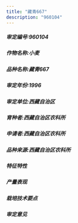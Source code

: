 ```yaml
---
title: "藏青667"
description: "960104"
---
```

##### 审定编号:960104

##### 作物名称:小麦

##### 品种名称:藏青667

##### 审定年份:1996

##### 审定单位:西藏自治区

##### 育种者:西藏自治区农科所

##### 申请者:西藏自治区农科所

##### 品种来源:西藏自治区农科所

##### 特征特性


##### 产量表现


##### 栽培技术要点


##### 审定意见

